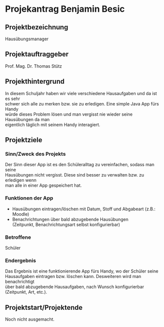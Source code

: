 # Projekantrag Benjamin Besic
## Projektbezeichnung  
Hausübungsmanager
## Projektauftraggeber
Prof. Mag. Dr. Thomas Stütz

## Projekthintergrund
In diesem Schuljahr haben wir viele verschiedene Hausaufgaben und da ist es sehr     
schwer sich alle zu merken bzw. sie zu erledigen. Eine simple Java App fürs Handy   
würde dieses Problem lösen und man vergisst nie wieder seine Hausübungen da man  
eigentlich täglich mit seinem Handy interagiert.

## Projektziele  
### **Sinn/Zweck des Projekts**  
Der Sinn dieser App ist es den Schüleralltag zu vereinfachen, sodass man seine  
Hausübungen nicht vergisst. Diese sind besser zu verwalten bzw. zu erledigen wenn  
man alle in einer App gespeichert hat.

### Funktionen der App
- Hausübungen eintragen/löschen mit Datum, Stoff und Abgabeart (z.B.: Moodle)
- Benachrichtungen über bald abzugebende Hausübungen  
(Zeitpunkt, Benachrichtungsart selbst konfigurierbar)

### **Betroffene**  
Schüler

### **Endergebnis**  
Das Ergebnis ist eine funktionierende App fürs Handy, wo der Schüler seine  
Hausaufgaben eintragen bzw. löschen kann. Desweiteren wird man benachrichtigt  
über bald abzugebende Hausaufgaben, nach Wunsch konfigurierbar (Zeitpunkt, Art, etc.).

## Projektstart/Projektende
Noch nicht ausgemacht.
